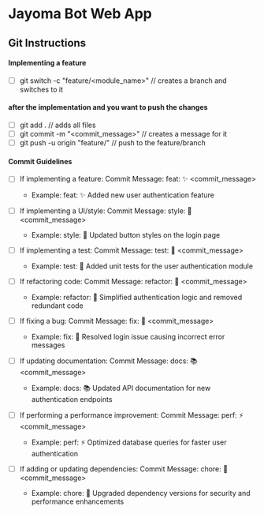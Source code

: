 # Jayoma Bot Web App


## Git Instructions

#### Implementing a feature

- [ ] git switch -c "feature/<module_name>" // creates a branch and switches to it
#### after the implementation and you want to push the changes
- [ ] git add . // adds all files
- [ ] git commit -m "<commit_message>" // creates a message for it
- [ ] git push -u origin "feature/<module-name>" // push to the feature/branch

#### Commit Guidelines

- [ ] If implementing a feature: Commit Message: feat: ✨ <commit_message>
    + Example: feat: ✨ Added new user authentication feature

- [ ] If implementing a UI/style: Commit Message: style: 🎨 <commit_message>
    + Example: style: 🎨 Updated button styles on the login page

- [ ] If implementing a test: Commit Message: test: 🧪 <commit_message>
    + Example: test: 🧪 Added unit tests for the user authentication module

- [ ] If refactoring code: Commit Message: refactor: 🔄 <commit_message>
    + Example: refactor: 🔄 Simplified authentication logic and removed redundant code

- [ ] If fixing a bug: Commit Message: fix: 🐛 <commit_message>
    + Example: fix: 🐛 Resolved login issue causing incorrect error messages

- [ ] If updating documentation: Commit Message: docs: 📚 <commit_message>
    + Example: docs: 📚 Updated API documentation for new authentication endpoints

- [ ] If performing a performance improvement: Commit Message: perf: ⚡ <commit_message>
    + Example: perf: ⚡ Optimized database queries for faster user authentication

- [ ] If adding or updating dependencies: Commit Message: chore: 🔧 <commit_message>
    + Example: chore: 🔧 Upgraded dependency versions for security and performance enhancements